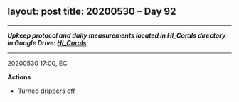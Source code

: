 layout: post
title: 20200530 – Day 92
---

---
***Upkeep protocol and daily measurements located in HI_Corals directory in Google Drive: [HI_Corals](https://drive.google.com/drive/u/1/folders/1Dxil5Lj1ynvuIuGDWx9_AyqkdplIcCZQ)***

---
20200530 17:00, EC

**Actions**  
- Turned drippers off